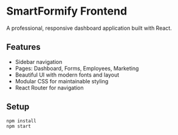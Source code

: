 # SmartFormify Frontend

A professional, responsive dashboard application built with React.

## Features

- Sidebar navigation
- Pages: Dashboard, Forms, Employees, Marketing
- Beautiful UI with modern fonts and layout
- Modular CSS for maintainable styling
- React Router for navigation

## Setup

```bash
npm install
npm start
